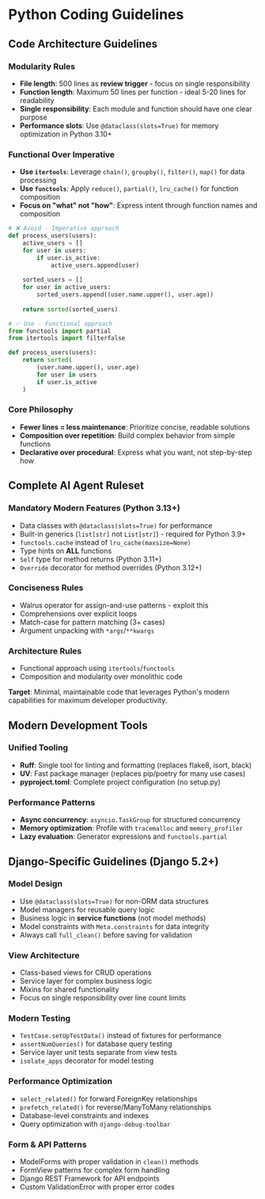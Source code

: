 # Python Coding Guidelines

## **Code Architecture Guidelines**

### **Modularity Rules**
- **File length**: 500 lines as **review trigger** - focus on single responsibility
- **Function length**: Maximum 50 lines per function - ideal 5-20 lines for readability
- **Single responsibility**: Each module and function should have one clear purpose
- **Performance slots**: Use `@dataclass(slots=True)` for memory optimization in Python 3.10+

### **Functional Over Imperative**
- **Use `itertools`**: Leverage `chain()`, `groupby()`, `filter()`, `map()` for data processing
- **Use `functools`**: Apply `reduce()`, `partial()`, `lru_cache()` for function composition
- **Focus on "what" not "how"**: Express intent through function names and composition

```python
# ❌ Avoid - Imperative approach
def process_users(users):
    active_users = []
    for user in users:
        if user.is_active:
            active_users.append(user)
    
    sorted_users = []
    for user in active_users:
        sorted_users.append((user.name.upper(), user.age))
    
    return sorted(sorted_users)

# ✅ Use - Functional approach
from functools import partial
from itertools import filterfalse

def process_users(users):
    return sorted(
        (user.name.upper(), user.age) 
        for user in users 
        if user.is_active
    )
```

### **Core Philosophy**
- **Fewer lines = less maintenance**: Prioritize concise, readable solutions
- **Composition over repetition**: Build complex behavior from simple functions
- **Declarative over procedural**: Express what you want, not step-by-step how

## **Complete AI Agent Ruleset**

### **Mandatory Modern Features (Python 3.13+)**
- Data classes with `@dataclass(slots=True)` for performance
- Built-in generics (`list[str]` not `List[str]`) - required for Python 3.9+
- `functools.cache` instead of `lru_cache(maxsize=None)`
- Type hints on **ALL** functions
- `Self` type for method returns (Python 3.11+)
- `Override` decorator for method overrides (Python 3.12+)

### **Conciseness Rules**
- Walrus operator for assign-and-use patterns - exploit this
- Comprehensions over explicit loops
- Match-case for pattern matching (3+ cases)
- Argument unpacking with `*args`/`**kwargs`

### **Architecture Rules**
- Functional approach using `itertools`/`functools`
- Composition and modularity over monolithic code

**Target**: Minimal, maintainable code that leverages Python's modern capabilities for maximum developer productivity.

## **Modern Development Tools**

### **Unified Tooling**
- **Ruff**: Single tool for linting and formatting (replaces flake8, isort, black)
- **UV**: Fast package manager (replaces pip/poetry for many use cases)
- **pyproject.toml**: Complete project configuration (no setup.py)

### **Performance Patterns**
- **Async concurrency**: `asyncio.TaskGroup` for structured concurrency
- **Memory optimization**: Profile with `tracemalloc` and `memory_profiler`
- **Lazy evaluation**: Generator expressions and `functools.partial`

## **Django-Specific Guidelines (Django 5.2+)**

### **Model Design**
- Use `@dataclass(slots=True)` for non-ORM data structures
- Model managers for reusable query logic
- Business logic in **service functions** (not model methods)
- Model constraints with `Meta.constraints` for data integrity
- Always call `full_clean()` before saving for validation

### **View Architecture**
- Class-based views for CRUD operations
- Service layer for complex business logic
- Mixins for shared functionality
- Focus on single responsibility over line count limits

### **Modern Testing**
- `TestCase.setUpTestData()` instead of fixtures for performance
- `assertNumQueries()` for database query testing
- Service layer unit tests separate from view tests
- `isolate_apps` decorator for model testing

### **Performance Optimization**
- `select_related()` for forward ForeignKey relationships
- `prefetch_related()` for reverse/ManyToMany relationships
- Database-level constraints and indexes
- Query optimization with `django-debug-toolbar`

### **Form & API Patterns**
- ModelForms with proper validation in `clean()` methods
- FormView patterns for complex form handling
- Django REST Framework for API endpoints
- Custom ValidationError with proper error codes
